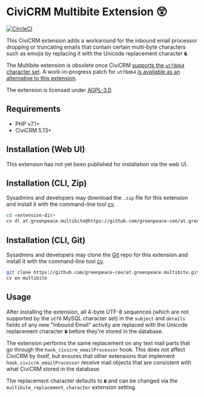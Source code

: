 # CiviCRM Multibite Extension 😲

[![CircleCI](https://circleci.com/gh/greenpeace-cee/at.greenpeace.multibite.svg?style=svg)](https://circleci.com/gh/greenpeace-cee/at.greenpeace.multibite)

This CiviCRM extension adds a workaround for the inbound email processor
dropping or truncating emails that contain certain multi-byte characters such
as emojis by replacing it with the Unicode replacement character `�`.

The Multibite extension is obsolete once CiviCRM
[supports the `utf8mb4` character set](https://lab.civicrm.org/dev/core/issues/339).
A work-in-progress patch for `utf8mb4` [is available as an alternative to this extension](https://github.com/civicrm/civicrm-core/pull/13633).

The extension is licensed under [AGPL-3.0](LICENSE.txt).

## Requirements

* PHP v7.1+
* CiviCRM 5.13+

## Installation (Web UI)

This extension has not yet been published for installation via the web UI.

## Installation (CLI, Zip)

Sysadmins and developers may download the `.zip` file for this extension and
install it with the command-line tool [cv](https://github.com/civicrm/cv).

```bash
cd <extension-dir>
cv dl at.greenpeace.multibite@https://github.com/greenpeace-cee/at.greenpeace.multibite/archive/master.zip
```

## Installation (CLI, Git)

Sysadmins and developers may clone the [Git](https://en.wikipedia.org/wiki/Git) repo for this extension and
install it with the command-line tool [cv](https://github.com/civicrm/cv).

```bash
git clone https://github.com/greenpeace-cee/at.greenpeace.multibite.git
cv en multibite
```

## Usage

After installing the extension, all 4-byte UTF-8 sequences (which are not
supported by the `utf8` MySQL character set) in the `subject` and `details`
fields of any new "Inbound Email" activity are replaced with the Unicode
replacement character `�` before they're stored in the database.

The extension performs the same replacement on any text mail parts that go
through the `hook_civicrm_emailProcessor` hook.  This does not affect CiviCRM
by itself, but ensures that other extensions that implement
`hook_civicrm_emailProcessor` receive mail objects that are consistent with
what CiviCRM stored in the database.

The replacement character defaults to `�` and can be changed via the
`multibite_replacement_character` extension setting.
